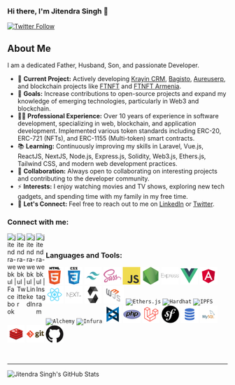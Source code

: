 ### Hi there, I'm Jitendra Singh 👋

[![Twitter Follow](https://img.shields.io/twitter/follow/jitendrajitu2?color=1DA1F2&logo=twitter&style=for-the-badge)](https://twitter.com/intent/follow?original_referer=https%3A%2F%2Fgithub.com%2Fjitendrajitu2&screen_name=jitendrajitu2)

## About Me

I am a dedicated Father, Husband, Son, and passionate Developer.

- 🌱 **Current Project:** Actively developing [Krayin CRM][crm_link], [Bagisto][bagisto_link], [Aureuserp][aureuserp_link], and blockchain projects like [FTNFT][ftnft_link] and [FTNFT Armenia][ftnft_am_link].
- 🥅 **Goals:** Increase contributions to open-source projects and expand my knowledge of emerging technologies, particularly in Web3 and blockchain.
- 👨‍💻 **Professional Experience:** Over 10 years of experience in software development, specializing in web, blockchain, and application development. Implemented various token standards including ERC-20, ERC-721 (NFTs), and ERC-1155 (Multi-token) smart contracts.
- 📚 **Learning:** Continuously improving my skills in Laravel, Vue.js, ReactJS, NextJS, Node.js, Express.js, Solidity, Web3.js, Ethers.js, Tailwind CSS, and modern web development practices.
- 🤝 **Collaboration:** Always open to collaborating on interesting projects and contributing to the developer community.
- ⚡ **Interests:** I enjoy watching movies and TV shows, exploring new tech gadgets, and spending time with my family in my free time.
- 💬 **Let's Connect:** Feel free to reach out to me on [LinkedIn][linkedin] or [Twitter][twitter].

### Connect with me:

[<img align="left" alt="jitendra-webkul | Facebook" width="22px" src="https://cdn.jsdelivr.net/npm/simple-icons@v3/icons/facebook.svg" />][facebook]
[<img align="left" alt="jitendra-webkul | Twitter" width="22px" src="https://cdn.jsdelivr.net/npm/simple-icons@v3/icons/twitter.svg" />][twitter]
[<img align="left" alt="jitendra-webkul | LinkedIn" width="22px" src="https://cdn.jsdelivr.net/npm/simple-icons@v3/icons/linkedin.svg" />][linkedin]
[<img align="left" alt="jitendra-webkul | Instagram" width="22px" src="https://cdn.jsdelivr.net/npm/simple-icons@v3/icons/instagram.svg" />][instagram]

<br />

### Languages and Tools:

<code><img alt="HTMl" height="40" src="https://raw.githubusercontent.com/github/explore/80688e429a7d4ef2fca1e82350fe8e3517d3494d/topics/html/html.png" /></code>
<code><img alt="CSS" height="40" src="https://raw.githubusercontent.com/github/explore/80688e429a7d4ef2fca1e82350fe8e3517d3494d/topics/css/css.png" /></code>
<code><img alt="SASS" height="40" src="https://raw.githubusercontent.com/github/explore/80688e429a7d4ef2fca1e82350fe8e3517d3494d/topics/tailwind/tailwind.png" /></code>
<code><img alt="Tailwind CSS" height="40" src="https://raw.githubusercontent.com/github/explore/80688e429a7d4ef2fca1e82350fe8e3517d3494d/topics/sass/sass.png" /></code>
<code><img alt="Java Script" height="40" src="https://raw.githubusercontent.com/github/explore/80688e429a7d4ef2fca1e82350fe8e3517d3494d/topics/javascript/javascript.png" /></code>
<code><img alt="Node.js" height="40" src="https://raw.githubusercontent.com/github/explore/80688e429a7d4ef2fca1e82350fe8e3517d3494d/topics/nodejs/nodejs.png" /></code>
<code><img alt="Express.js" height="40" src="https://raw.githubusercontent.com/github/explore/80688e429a7d4ef2fca1e82350fe8e3517d3494d/topics/express/express.png" /></code>
<code><img alt="Vue Js" height="40" src="https://raw.githubusercontent.com/github/explore/80688e429a7d4ef2fca1e82350fe8e3517d3494d/topics/vue/vue.png"></code>
<code><img alt="Angular" height="40" src="https://raw.githubusercontent.com/github/explore/80688e429a7d4ef2fca1e82350fe8e3517d3494d/topics/angular/angular.png"></code>
<code><img alt="React" height="40" src="https://raw.githubusercontent.com/github/explore/80688e429a7d4ef2fca1e82350fe8e3517d3494d/topics/react/react.png"></code>
<code><img alt="Next.js" height="40" src="https://raw.githubusercontent.com/github/explore/28b02bbc9ad9f7a503c43775aebeb515dc2da5fc/topics/nextjs/nextjs.png"></code>
<code><img alt="Solidity" height="40" src="https://raw.githubusercontent.com/github/explore/ba9de12f88fd08825c51928e91f1678cb5c94b26/topics/solidity/solidity.png"></code>
<code><img alt="Web3.js" height="40" src="https://raw.githubusercontent.com/ChainSafe/web3.js/1.x/assets/logo/web3js.jpg"></code>
<code><img alt="Ethers.js" height="40" src="https://docs.ethers.org/v6/static/logo.svg" /></code>
<code><img alt="Hardhat" height="40" src="https://hardhat.org/favicon.ico"></code>
<code><img alt="IPFS" height="40" src="https://ipfs.tech/favicon.ico"></code>
<code><img alt="Alchemy" height="40" src="https://www.datocms-assets.com/105223/1699253173-alchemy-logo.svg?auto=format&h=40&w=40"></code>
<code><img alt="Infura" height="40" src="https://www.infura.io/favicon/favicon-32x32.png"></code>
<code><img alt="Backbone Js" height="40" src="https://raw.githubusercontent.com/github/explore/80688e429a7d4ef2fca1e82350fe8e3517d3494d/topics/backbonejs/backbonejs.png"></code>
<code><img alt="PHP" height="40" src="https://raw.githubusercontent.com/github/explore/80688e429a7d4ef2fca1e82350fe8e3517d3494d/topics/php/php.png" /></code>
<code><img alt="Laravel" height="40" src="https://raw.githubusercontent.com/github/explore/80688e429a7d4ef2fca1e82350fe8e3517d3494d/topics/laravel/laravel.png" /></code>
<code><img alt="Symfony" height="40" src="https://raw.githubusercontent.com/github/explore/80688e429a7d4ef2fca1e82350fe8e3517d3494d/topics/symfony/symfony.png" /></code>
<code><img alt="SQL" height="40" src="https://raw.githubusercontent.com/github/explore/80688e429a7d4ef2fca1e82350fe8e3517d3494d/topics/sql/sql.png" /></code>
<code><img alt="MySQL" height="40" src="https://raw.githubusercontent.com/github/explore/80688e429a7d4ef2fca1e82350fe8e3517d3494d/topics/mysql/mysql.png" /></code>
<code><img alt="Redis" height="40" src="https://raw.githubusercontent.com/github/explore/80688e429a7d4ef2fca1e82350fe8e3517d3494d/topics/redis/redis.png" /></code>
<code><img alt="Git" height="40" src="https://raw.githubusercontent.com/github/explore/80688e429a7d4ef2fca1e82350fe8e3517d3494d/topics/git/git.png" /></code>
<code><img alt="Github" height="40" src="https://raw.githubusercontent.com/github/explore/78df643247d429f6cc873026c0622819ad797942/topics/github/github.png" /></code>

<br />

---

<img align="left" alt="Jitendra Singh's GitHub Stats" src="https://github-readme-stats.vercel.app/api?username=jitendra-webkul&show_icons=true&hide_border=true" />

[crm_link]: https://github.com/krayin/laravel-crm
[bagisto_link]: https://github.com/bagisto/bagisto
[aureuserp_link]: https://github.com/aureuserp/aureuserp
[ftnft_link]: https://ftnft.com
[ftnft_am_link]: https://ftnft.am
[facebook]: https://facebook.com/jitendra.jitu.100
[twitter]: https://twitter.com/jitendrajitu2
[instagram]: https://instagram.com/jitendra.singh15
[linkedin]: https://linkedin.com/in/jitendra-singh-a2214876
